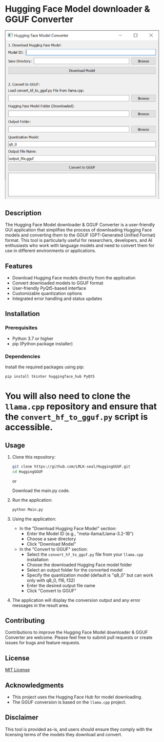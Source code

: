 # Hugging Face Model downloader & GGUF Converter

![LLModel Chat Demo](https://raw.githubusercontent.com/LMLK-seal/HuggingGGUF/refs/heads/main/image.png)

## Description

The Hugging Face Model downloader & GGUF Converter is a user-friendly GUI application that simplifies the process of downloading Hugging Face models and converting them to the GGUF (GPT-Generated Unified Format) format. This tool is particularly useful for researchers, developers, and AI enthusiasts who work with language models and need to convert them for use in different environments or applications.

## Features

- Download Hugging Face models directly from the application
- Convert downloaded models to GGUF format
- User-friendly PyQt5-based interface
- Customizable quantization options
- Integrated error handling and status updates

## Installation

### Prerequisites

- Python 3.7 or higher
- pip (Python package installer)

### Dependencies

Install the required packages using pip:

```bash
pip install tkinter huggingface_hub PyQt5
```

# You will also need to clone the `llama.cpp` repository and ensure that the `convert_hf_to_gguf.py` script is accessible.

## Usage

1. Clone this repository:
   ```bash
   git clone https://github.com/LMLK-seal/HuggingGGUF.git
   cd HuggingGGUF
   ```
   or

   Download the main.py code.

3. Run the application:
   ```bash
   python Main.py
   ```

4. Using the application:
   - In the "Download Hugging Face Model" section:
     - Enter the Model ID (e.g., "meta-llama/Llama-3.2-1B")
     - Choose a save directory
     - Click "Download Model"
   - In the "Convert to GGUF" section:
     - Select the `convert_hf_to_gguf.py` file from your `llama.cpp` installation
     - Choose the downloaded Hugging Face model folder
     - Select an output folder for the converted model
     - Specify the quantization model (default is "q8_0" but can work only with q8_0, f16, f32)
     - Enter the desired output file name
     - Click "Convert to GGUF"

5. The application will display the conversion output and any error messages in the result area.

## Contributing

Contributions to improve the Hugging Face Model downloader & GGUF Converter are welcome. Please feel free to submit pull requests or create issues for bugs and feature requests.

## License

[MIT License](LICENSE)

## Acknowledgments

- This project uses the Hugging Face Hub for model downloading.
- The GGUF conversion is based on the `llama.cpp` project.

## Disclaimer

This tool is provided as-is, and users should ensure they comply with the licensing terms of the models they download and convert.
